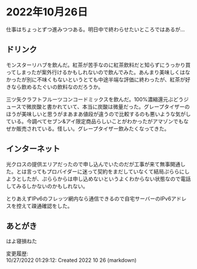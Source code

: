 # 2022年10月26日

仕事はちょっとずつ進みつつある。明日中で終わらせたいところではあるが…

## ドリンク

モンスターリハブを飲んだ。紅茶が苦手なのに紅茶飲料だと知らずにうっかり買ってしまったが案外行けるかもしれないので飲んでみた。あんまり美味しくはなかったが別に不味くもないというとても中途半端な評価に終わったが、紅茶が好きなら飲めるたぐいの飲料なのだろうか。

三ツ矢クラフトフルーツコンコードミックスを飲んだ。100%濃縮還元ぶどうジュースで微炭酸と書かれていて、本当に炭酸は微量だった。グレープタイザーのほうが美味しいと思うがまあまあ値段が違うので比較するのも悪いような気がしている。今調べてセブン&アイ限定商品らしいことがわかったがアマゾンでもなぜか販売されている。怪しい。グレープタイザー飲みたくなってきた。

## インターネット

光クロスの提供エリアだったので申し込んでいたのだが工事が来て無事開通した。とは言ってもプロバイダーに迷って契約をまだしていなくて結局ぷららにしようとしたが、ぷららからは申し込めないというよくわからない状態なので電話してみるしかないのかもしれない。

とりあえずIPv6のフレッツ網内なら通信できるので自宅サーバーのIPv6アドレスを控えて疎通確認をした。

## あとがき

はよ寝損ねた

変更履歴:  
10/27/2022 01:29:12: Created 2022 10 26 (markdown)  
